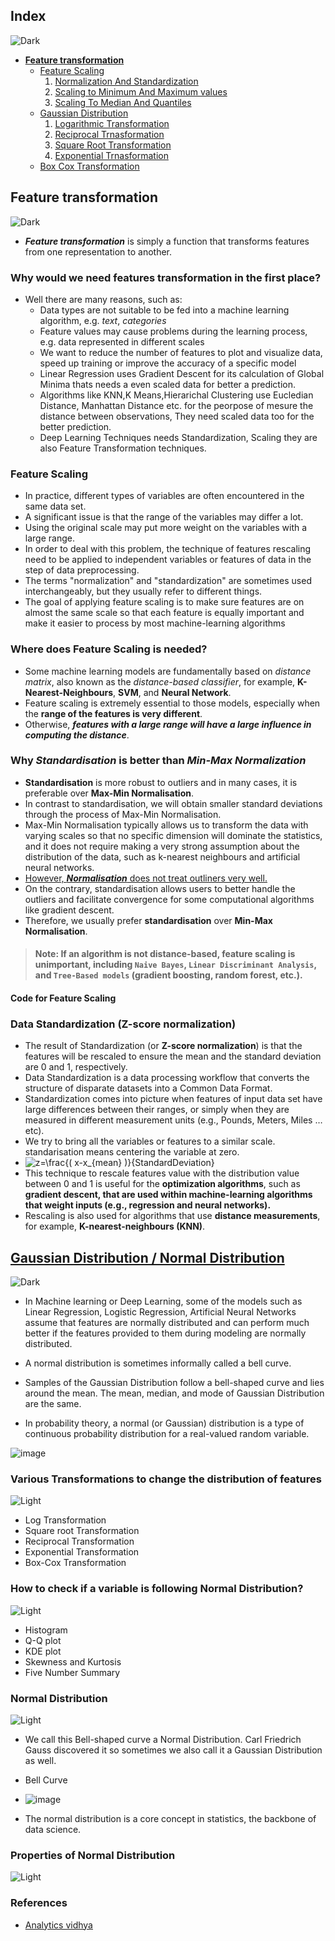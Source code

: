 ## Index
 ![Dark](https://user-images.githubusercontent.com/12748752/126914729-75e0fed5-fdaa-4216-81c8-719340e80694.png)
* [**Feature transformation**](#feature-transformation)
    * [Feature Scaling](https://github.com/iAmKankan/Data-Gathering-And-Preprocessing/blob/main/datatransformation.md#feature-scaling)
      1. [Normalization And Standardization](https://github.com/iAmKankan/Data-Gathering-And-Preprocessing/blob/main/scaling.ipynb)
      1. [Scaling to Minimum And Maximum values](https://github.com/iAmKankan/Data-Gathering-And-Preprocessing/blob/main/scaling.ipynb)
      1. [Scaling To Median And Quantiles](https://github.com/iAmKankan/Data-Gathering-And-Preprocessing/blob/main/scaling.ipynb)
    * [Gaussian Distribution](https://github.com/iAmKankan/Data-Gathering-And-Preprocessing/blob/main/gaussian.ipynb) 
      1. [Logarithmic Transformation](https://github.com/iAmKankan/Data-Gathering-And-Preprocessing/blob/main/gaussian.ipynb) 
      1. [Reciprocal Trnasformation](https://github.com/iAmKankan/Data-Gathering-And-Preprocessing/blob/main/gaussian.ipynb) 
      1. [Square Root Transformation](https://github.com/iAmKankan/Data-Gathering-And-Preprocessing/blob/main/gaussian.ipynb) 
      1. [Exponential Trnasformation](https://github.com/iAmKankan/Data-Gathering-And-Preprocessing/blob/main/gaussian.ipynb) 
    * [Box Cox Transformation](https://github.com/iAmKankan/Data-Gathering-And-Preprocessing/blob/main/gaussian.ipynb) 
## Feature transformation
![Dark](https://user-images.githubusercontent.com/12748752/126914729-75e0fed5-fdaa-4216-81c8-719340e80694.png)
* _**Feature transformation**_ is simply a function that transforms features from one representation to another. 
### Why would we need features transformation in the first place? 
* Well there are many reasons, such as:
  *  Data types are not suitable to be fed into a machine learning algorithm, e.g. _text_, _categories_
  *  Feature values may cause problems during the learning process, e.g. data represented in different scales
  *  We want to reduce the number of features to plot and visualize data, speed up training or improve the accuracy of a specific model
  *  Linear Regression uses Gradient Descent for its calculation of Global Minima thats needs a even scaled data for better a prediction.
  *  Algorithms like KNN,K Means,Hierarichal Clustering use Eucledian Distance, Manhattan Distance etc. for the peorpose of mesure the distance between observations, They need scaled data too for the better prediction.
  *  Deep Learning Techniques needs Standardization, Scaling they are also Feature Transformation techniques.

### Feature Scaling
* In practice, different types of variables are often encountered in the same data set. 
* A significant issue is that the range of the variables may differ a lot.
* Using the original scale may put more weight on the variables with a large range. 
* In order to deal with this problem, the technique of features rescaling need to be applied to independent variables or features of data in the step of data preprocessing.
* The terms "normalization" and "standardization" are sometimes used interchangeably, but they usually refer to different things.
* The goal of applying feature scaling is to make sure features are on almost the same scale so that each feature is equally important and make it easier to process by most machine-learning algorithms

###  Where does Feature Scaling is needed?
* Some machine learning models are fundamentally based on _distance matrix_, also known as the _distance-based classifier_, for example, **K-Nearest-Neighbours**, **SVM**, and **Neural Network**. 
* Feature scaling is extremely essential to those models, especially when the **range of the features is very different**. 
* Otherwise, **_features with a large range will have a large influence in computing the distance_**.

### Why _Standardisation_ is better than _Min-Max Normalization_
* **Standardisation** is more robust to outliers and in many cases, it is preferable over **Max-Min Normalisation**.
* In contrast to standardisation, we will obtain smaller standard deviations through the process of Max-Min Normalisation.
* Max-Min Normalisation typically allows us to transform the data with varying scales so that no specific dimension will dominate the statistics, and it does not require making a very strong assumption about the distribution of the data, such as k-nearest neighbours and artificial neural networks.
*  <ins>However, **_Normalisation_** does not treat outliners very well.</ins>
*  On the contrary, standardisation allows users to better handle the outliers and facilitate convergence for some computational algorithms like gradient descent. 
*  Therefore, we usually prefer **standardisation** over **Min-Max Normalisation**.

> #### Note: If an algorithm is not distance-based, feature scaling is unimportant, including `Naive Bayes`, `Linear Discriminant Analysis`, and `Tree-Based models` (gradient boosting, random forest, etc.).

#### Code for Feature Scaling
### Data Standardization (Z-score normalization)
* The result of Standardization (or **Z-score normalization**) is that the features will be rescaled to ensure the mean and the standard deviation are 0 and 1, respectively. 
* Data Standardization is a data processing workflow that converts the structure of disparate datasets into a Common Data Format. 
* Standardization comes into picture when features of input data set have large differences between their ranges, or simply when they are measured in different measurement units (e.g., Pounds, Meters, Miles … etc).
* We try to bring all the variables or features to a similar scale. standarisation means centering the variable at zero.
* <img src="https://latex.codecogs.com/svg.image?z=\frac{(&space;x-x_{mean}&space;)}{StandardDeviation}" title="z=\frac{( x-x_{mean} )}{StandardDeviation}" />
* This technique to rescale features value with the distribution value between 0 and 1 is useful for the **optimization algorithms**, such as **gradient descent, that are used within machine-learning algorithms that weight inputs (e.g., regression and neural networks).**
* Rescaling is also used for algorithms that use **distance measurements**, for example, **K-nearest-neighbours (KNN)**.


## [Gaussian Distribution / Normal Distribution](https://github.com/iAmKankan/Data-Gathering-And-Preprocessing/blob/main/gaussian.ipynb)
![Dark](https://user-images.githubusercontent.com/12748752/126914729-75e0fed5-fdaa-4216-81c8-719340e80694.png)

* In Machine learning or Deep Learning, some of the models such as Linear Regression, Logistic Regression, Artificial Neural Networks assume that features are normally distributed and can perform much better if the features provided to them during modeling are normally distributed.

* A normal distribution is sometimes informally called a bell curve.
* Samples of the Gaussian Distribution follow a bell-shaped curve and lies around the mean. The mean, median, and mode of Gaussian Distribution are the same.

* In probability theory, a normal (or Gaussian) distribution is a type of continuous probability distribution for a real-valued random variable. 

 ![image](https://user-images.githubusercontent.com/12748752/132567846-965a6592-ed4b-4458-baa4-3baefb0cf88f.png)

### Various Transformations to change the distribution of features
![Light](https://user-images.githubusercontent.com/12748752/126914730-b5b13ba9-4d20-4ebf-b0ed-231af4c8b984.png)

* Log Transformation
* Square root Transformation
* Reciprocal Transformation
* Exponential Transformation
* Box-Cox Transformation

### How to check if a variable is following Normal Distribution?
![Light](https://user-images.githubusercontent.com/12748752/126914730-b5b13ba9-4d20-4ebf-b0ed-231af4c8b984.png)
* Histogram
* Q-Q plot
* KDE plot
* Skewness and Kurtosis
* Five Number Summary 

### Normal Distribution
![Light](https://user-images.githubusercontent.com/12748752/126914730-b5b13ba9-4d20-4ebf-b0ed-231af4c8b984.png)
* We call this Bell-shaped curve a Normal Distribution. Carl Friedrich Gauss discovered it so sometimes we also call it a Gaussian Distribution as well.
* Bell Curve
* ![image](https://user-images.githubusercontent.com/12748752/132575778-5fe65296-161f-42ab-8af0-9a0adacc8f15.png)

* The normal distribution is a core concept in statistics, the backbone of data science.

### Properties of Normal Distribution
![Light](https://user-images.githubusercontent.com/12748752/126914730-b5b13ba9-4d20-4ebf-b0ed-231af4c8b984.png)



### References
* [Analytics vidhya](https://www.analyticsvidhya.com/blog/2020/04/statistics-data-science-normal-distribution/)
